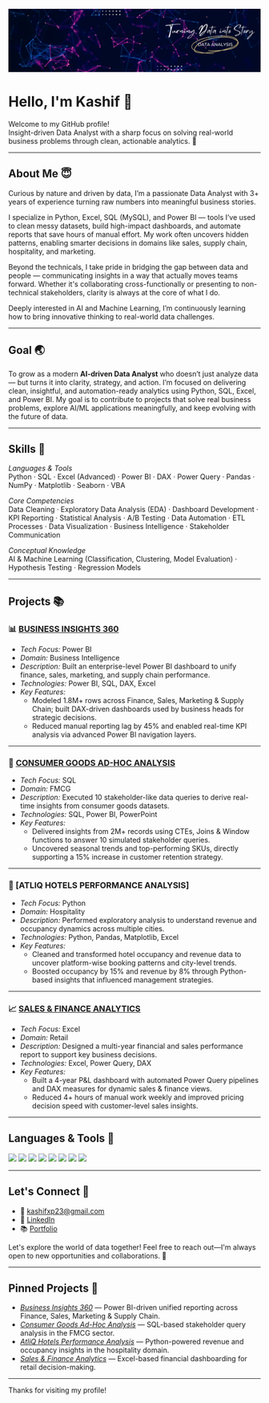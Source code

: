 ![Banner](.github/banner.jpg)

# Hello, I'm Kashif 👋

Welcome to my GitHub profile!  
Insight-driven Data Analyst with a sharp focus on solving real-world business problems through clean, actionable analytics. 🌟

---

## About Me 😇

Curious by nature and driven by data, I’m a passionate Data Analyst with 3+ years of experience turning raw numbers into meaningful business stories.

I specialize in Python, Excel, SQL (MySQL), and Power BI — tools I’ve used to clean messy datasets, build high-impact dashboards, and automate reports that save hours of manual effort. My work often uncovers hidden patterns, enabling smarter decisions in domains like sales, supply chain, hospitality, and marketing.

Beyond the technicals, I take pride in bridging the gap between data and people — communicating insights in a way that actually moves teams forward. Whether it's collaborating cross-functionally or presenting to non-technical stakeholders, clarity is always at the core of what I do.

Deeply interested in AI and Machine Learning, I’m continuously learning how to bring innovative thinking to real-world data challenges.

---

## Goal 🌏

To grow as a modern **AI-driven Data Analyst** who doesn’t just analyze data — but turns it into clarity, strategy, and action. I’m focused on delivering clean, insightful, and automation-ready analytics using Python, SQL, Excel, and Power BI. My goal is to contribute to projects that solve real business problems, explore AI/ML applications meaningfully, and keep evolving with the future of data.

---

## Skills 💪

*Languages & Tools*  
Python · SQL · Excel (Advanced) · Power BI · DAX · Power Query · Pandas · NumPy · Matplotlib · Seaborn · VBA

*Core Competencies*  
Data Cleaning · Exploratory Data Analysis (EDA) · Dashboard Development · KPI Reporting · Statistical Analysis · A/B Testing · Data Automation · ETL Processes · Data Visualization · Business Intelligence · Stakeholder Communication

*Conceptual Knowledge*  
AI & Machine Learning (Classification, Clustering, Model Evaluation) · Hypothesis Testing · Regression Models

---

## Projects 📚

### **📊 [BUSINESS INSIGHTS 360](https://github.com/kashifxp23/Power-BI-Business-Insights-360)**
- *Tech Focus:* Power BI
- *Domain:* Business Intelligence  
- *Description:* Built an enterprise-level Power BI dashboard to unify finance, sales, marketing, and supply chain performance.  
- *Technologies:* Power BI, SQL, DAX, Excel  
- *Key Features:*  
  - Modeled 1.8M+ rows across Finance, Sales, Marketing & Supply Chain; built DAX-driven dashboards used by business heads for strategic decisions.  
  - Reduced manual reporting lag by 45% and enabled real-time KPI analysis via advanced Power BI navigation layers.  

---

### **🧃 [CONSUMER GOODS AD-HOC ANALYSIS](https://github.com/kashifxp23/kashifxp23/edit/main/README.md)** 
- *Tech Focus:* SQL 
- *Domain:* FMCG 
- *Description:* Executed 10 stakeholder-like data queries to derive real-time insights from consumer goods datasets.  
- *Technologies:* SQL, Power BI, PowerPoint  
- *Key Features:*  
  - Delivered insights from 2M+ records using CTEs, Joins & Window functions to answer 10 simulated stakeholder queries.  
  - Uncovered seasonal trends and top-performing SKUs, directly supporting a 15% increase in customer retention strategy.  

---

### 🏨 [ATLIQ HOTELS PERFORMANCE ANALYSIS]  
- *Tech Focus:* Python 
- *Domain:* Hospitality
- *Description:* Performed exploratory analysis to understand revenue and occupancy dynamics across multiple cities.  
- *Technologies:* Python, Pandas, Matplotlib, Excel  
- *Key Features:*  
  - Cleaned and transformed hotel occupancy and revenue data to uncover platform-wise booking patterns and city-level trends.  
  - Boosted occupancy by 15% and revenue by 8% through Python-based insights that influenced management strategies.  

---

### **📈 [SALES & FINANCE ANALYTICS](https://github.com/kashifxp23/Excel-Sales-Analytics)** 
- *Tech Focus:* Excel
- *Domain:* Retail  
- *Description:* Designed a multi-year financial and sales performance report to support key business decisions.  
- *Technologies:* Excel, Power Query, DAX  
- *Key Features:*  
  - Built a 4-year P&L dashboard with automated Power Query pipelines and DAX measures for dynamic sales & finance views.  
  - Reduced 4+ hours of manual work weekly and improved pricing decision speed with customer-level sales insights.  

---

## Languages & Tools 🔧

<p float="left">
  <img src="https://img.shields.io/badge/Python-3776AB?style=for-the-badge&logo=python&logoColor=white" />
  <img src="https://img.shields.io/badge/MySQL-4479A1?style=for-the-badge&logo=mysql&logoColor=white" />
  <img src="https://img.shields.io/badge/Power%20BI-F2C811?style=for-the-badge&logo=powerbi&logoColor=black" />
  <img src="https://img.shields.io/badge/Excel-217346?style=for-the-badge&logo=microsoft-excel&logoColor=white" />
  <img src="https://img.shields.io/badge/Pandas-150458?style=for-the-badge&logo=pandas&logoColor=white" />
  <img src="https://img.shields.io/badge/Numpy-013243?style=for-the-badge&logo=numpy&logoColor=white" />
  <img src="https://img.shields.io/badge/Matplotlib-11557C?style=for-the-badge&logo=plotly&logoColor=white" />
  <img src="https://img.shields.io/badge/Power%20Query-742774?style=for-the-badge&logo=microsoft&logoColor=white" />
</p>

---

## Let's Connect 🤝

- 📧 [kashifxp23@gmail.com](mailto:kashifxp23@gmail.com)  
- 💼 [LinkedIn](https://www.linkedin.com/in/kashifpatel/)  
- 📚 [Portfolio](https://codebasics.io/portfolio/Kashif-Patel)

Let's explore the world of data together! Feel free to reach out—I'm always open to new opportunities and collaborations. 🚀

---

## Pinned Projects 📌

- [*Business Insights 360*](https://github.com/kashifxp23/Power-BI-Business-Insights-360) — Power BI-driven unified reporting across Finance, Sales, Marketing & Supply Chain.
- [*Consumer Goods Ad-Hoc Analysis*](https://github.com/kashifxp23/Consumer-Goods-Analysis-SQL) — SQL-based stakeholder query analysis in the FMCG sector.
- [*AtliQ Hotels Performance Analysis*](#) — Python-powered revenue and occupancy insights in the hospitality domain.
- [*Sales & Finance Analytics*](https://github.com/kashifxp23/Excel-Sales-Analytics) — Excel-based financial dashboarding for retail decision-making.

---

Thanks for visiting my profile!

<!--
**kashifxp23/kashifxp23** is a ✨ _special_ ✨ repository because its `README.md` (this file) appears on your GitHub profile.

Here are some ideas to get you started:

- 🔭 I’m currently working on ...
- 🌱 I’m currently learning ...
- 👯 I’m looking to collaborate on ...
- 🤔 I’m looking for help with ...
- 💬 Ask me about ...
- 📫 How to reach me: ...
- 😄 Pronouns: ...
- ⚡ Fun fact: ...
-->
